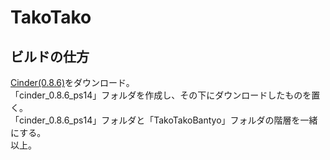 # TakoTako

## ビルドの仕方
[Cinder(0.8.6)](http://libcinder.org)をダウンロード。  
「cinder_0.8.6_ps14」フォルダを作成し、その下にダウンロードしたものを置く。  
「cinder_0.8.6_ps14」フォルダと「TakoTakoBantyo」フォルダの階層を一緒にする。  
以上。
